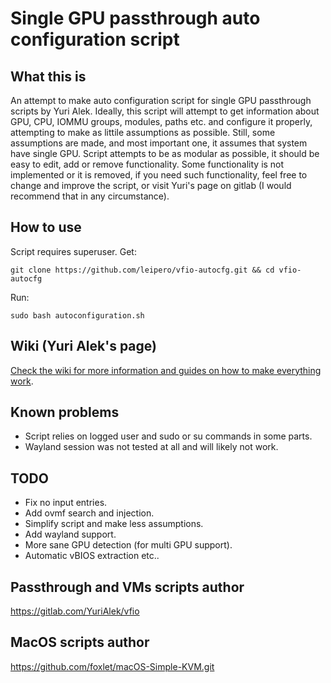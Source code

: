 # Single GPU passthrough auto configuration script

## What this is
An attempt to make auto configuration script for single GPU passthrough scripts by Yuri Alek. Ideally, this script will attempt to get information about GPU, CPU, IOMMU groups, modules, paths etc. and configure it properly, attempting to make as littile assumptions as possible. Still, some assumptions are made, and most important one, it assumes that system have single GPU.
Script attempts to be as modular as possible, it should be easy to edit, add or remove functionality.
Some functionality is not implemented or it is removed, if you need such functionality, feel free to change and improve the script, or visit Yuri's page on gitlab (I would recommend that in any circumstance). 

## How to use
Script requires superuser.
 Get:
```
git clone https://github.com/leipero/vfio-autocfg.git && cd vfio-autocfg
```
 Run:
```
sudo bash autoconfiguration.sh
```

## Wiki (Yuri Alek's page)
[Check the wiki for more information and guides on how to make everything work](https://gitlab.com/YuriAlek/vfio/wikis/Home).

## Known problems
- Script relies on logged user and sudo or su commands in some parts.
- Wayland session was not tested at all and will likely not work.

## TODO
- Fix no input entries.
- Add ovmf search and injection.
- Simplify script and make less assumptions.
- Add wayland support.
- More sane GPU detection (for multi GPU support).
- Automatic vBIOS extraction etc..

## Passthrough and VMs scripts author
https://gitlab.com/YuriAlek/vfio
## MacOS scripts author
https://github.com/foxlet/macOS-Simple-KVM.git
